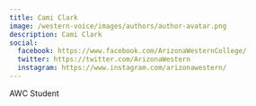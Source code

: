```yaml
---
title: Cami Clark
image: /western-voice/images/authors/author-avatar.png
description: Cami Clark
social:
  facebook: https://www.facebook.com/ArizonaWesternCollege/
  twitter: https://twitter.com/ArizonaWestern
  instagram: https://www.instagram.com/arizonawestern/
---
```


AWC Student